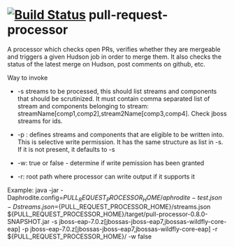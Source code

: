 [![Build Status](https://travis-ci.org/jboss-set/pull-request-processor.svg?branch=master)](https://travis-ci.org/jboss-set/pull-request-processor)
pull-request-processor
======================

A processor which checks open PRs, verifies whether they are mergeable and triggers a given Hudson job in order to merge them.
It also checks the status of the latest merge on Hudson, post comments on github, etc.

Way to invoke

- -s streams to be processed, this should list streams and components that should be scrutinized. It must contain comma separated list of stream and components belonging to stream: streamName[comp1,comp2],stream2Name[comp3,comp4]. Check jboss streams for ids.

- -p : defines streams and components that are eligible to be written into. This is selective write permission. It has the same structure as list in -s. If it is not present, it defaults to -s

- -w: true or false - determine if write pemission has been granted

- -r: root path where processor can write output if it supports it

Example: 
java -jar -Daphrodite.config=${PULL_REQUEST_PROCESSOR_HOME}/aphrodite-test.json -Dstreams.json=${PULL_REQUEST_PROCESSOR_HOME}/streams.json ${PULL_REQUEST_PROCESSOR_HOME}/target/pull-processor-0.8.0-SNAPSHOT.jar -s jboss-eap-7.0.z[jbossas-jboss-eap7,jbossas-wildfly-core-eap] -p jboss-eap-7.0.z[jbossas-jboss-eap7,jbossas-wildfly-core-eap] -r ${PULL_REQUEST_PROCESSOR_HOME}/ -w false
